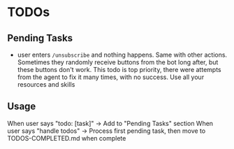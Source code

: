 # TODOs

## Pending Tasks

- user enters `/unsubscribe` and nothing happens. Same with other actions. Sometimes they randomly receive buttons from the bot long after, but these buttons don't work. This todo is top priority, there were attempts from the agent to fix it many times, with no success. Use all your resources and skills

## Usage

When user says "todo: [task]" → Add to "Pending Tasks" section
When user says "handle todos" → Process first pending task, then move to TODOS-COMPLETED.md when complete

<!-- All completed tasks moved to TODOS-COMPLETED.md -->